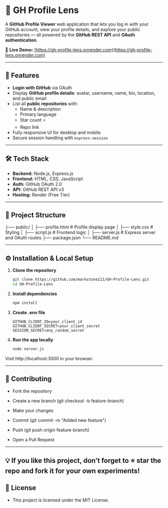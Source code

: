 # 📌 GH Profile Lens

A **GitHub Profile Viewer** web application that lets you log in with your GitHub account, view your profile details, and explore your public repositories — all powered by the **GitHub REST API** and **OAuth authentication**.

🔗 **Live Demo:** [https://gh-profile-lens.onrender.com](https://gh-profile-lens.onrender.com)  


---

## 🚀 Features
- **Login with GitHub** via OAuth
- Display **GitHub profile details**: avatar, username, name, bio, location, and public email
- List all **public repositories** with:
  - Name & description
  - Primary language
  - Star count ⭐
  - Repo link
- Fully responsive UI for desktop and mobile
- Secure session handling with `express-session`

---

## 🛠️ Tech Stack
- **Backend:** Node.js, Express.js
- **Frontend:** HTML, CSS, JavaScript
- **Auth:** GitHub OAuth 2.0
- **API:** GitHub REST API v3
- **Hosting:** Render (Free Tier)

---

## 📂 Project Structure

├── public/
│ ├── profile.html # Profile display page
│ ├── style.css # Styling
│ ├── script.js # Frontend logic
│
├── server.js # Express server and OAuth routes
├── package.json
└── README.md


---

## ⚙️ Installation & Local Setup

1. **Clone the repository**
   ```bash
   git clone https://github.com/markstone111/GH-Profile-Lens.git
   cd GH-Profile-Lens
   ```
2. **Install dependencies**
   ```bash
   npm install
   ```
3. **Create .env file**
   ```env
   GITHUB_CLIENT_ID=your_client_id
   GITHUB_CLIENT_SECRET=your_client_secret
   SESSION_SECRET=any_random_secret
   ```
4. **Run the app locally**
   ```bash
   node server.js
   ```
Visit http://localhost:3000 in your browser.

---

## 🤝 Contributing
-  Fork the repository

-  Create a new branch (git checkout -b feature-branch)

-  Make your changes

-  Commit (git commit -m "Added new feature")

-  Push (git push origin feature-branch)

-  Open a Pull Request

---

## 💡 If you like this project, don’t forget to ⭐ star the repo and fork it for your own experiments!


## 📜 License
-  This project is licensed under the MIT License.
